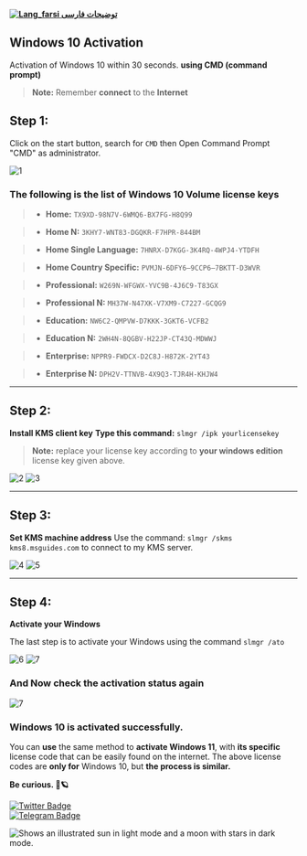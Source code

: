 [**![Lang_farsi](https://user-images.githubusercontent.com/125398461/234186932-52f1fa82-52c6-417f-8b37-08fe9250a55f.png) توضیحات فارسی**](README-FA.md)

## Windows 10 Activation
Activation of Windows 10 within 30 seconds.
**using CMD (command prompt)**
> **Note:** Remember  **connect** to the **Internet**

## Step 1:

Click on the start button, search for `CMD` then Open Command Prompt "CMD" as administrator.

![1](https://raw.githubusercontent.com/NiREvil/workers-cloudflare/main/Other/pics/win1.png)

### The following is the list of Windows 10 Volume **license keys**

>  * **Home:** `TX9XD-98N7V-6WMQ6-BX7FG-H8Q99`

>  * **Home N:** `3KHY7-WNT83-DGQKR-F7HPR-844BM`

> * **Home Single Language:** `7HNRX-D7KGG-3K4RQ-4WPJ4-YTDFH`

> * **Home Country Specific:** `PVMJN-6DFY6–9CCP6–7BKTT-D3WVR`

> * **Professional:** `W269N-WFGWX-YVC9B-4J6C9-T83GX`

> * **Professional N:** `MH37W-N47XK-V7XM9-C7227-GCQG9`

> * **Education:** `NW6C2-QMPVW-D7KKK-3GKT6-VCFB2`

> * **Education N:** `2WH4N-8QGBV-H22JP-CT43Q-MDWWJ`

> * **Enterprise:** `NPPR9-FWDCX-D2C8J-H872K-2YT43`

> * **Enterprise N:** `DPH2V-TTNVB-4X9Q3-TJR4H-KHJW4`


-------------
## Step 2:
**Install KMS client key**
**Type this command:**
`slmgr /ipk yourlicensekey`
>  **Note:** replace your license key according to **your windows edition** license key given above.

![2](https://raw.githubusercontent.com/NiREvil/workers-cloudflare/main/Other/pics/win2.png)
![3](https://raw.githubusercontent.com/NiREvil/workers-cloudflare/main/Other/pics/win3.png)

_______
## Step 3:
**Set KMS machine address**
Use the command: `slmgr /skms kms8.msguides.com` to connect to my KMS server.

![4](https://raw.githubusercontent.com/NiREvil/workers-cloudflare/main/Other/pics/win4.png)
![5](https://raw.githubusercontent.com/NiREvil/workers-cloudflare/main/Other/pics/win5.png)

------
## Step 4:
**Activate your Windows** 
  
The last step is to activate your Windows using the command `slmgr /ato`

![6](https://raw.githubusercontent.com/NiREvil/workers-cloudflare/main/Other/pics/win6.png)
![7](https://raw.githubusercontent.com/NiREvil/workers-cloudflare/main/Other/pics/win7.png)

### And Now check the activation status again

![7](https://raw.githubusercontent.com/NiREvil/workers-cloudflare/main/Other/pics/win8.png) 

### Windows 10 is activated successfully.

You can **use** the same method to **activate Windows 11**, with **its specific** license code that can be easily found on the internet. The above license codes are **only for** Windows 10, but **the process is similar.**


**Be curious. 🤍🪐**


[![Twitter Badge](https://img.shields.io/badge/Twitter-Profile-informational?style=flat&logo=twitter&logoColor=white&color=1CA2F1)](https://twitter.com/NiREvil_)  
[![Telegram Badge](https://img.shields.io/badge/Telegram-Profile-informational?style=flat&logo=telegram&logoColor=white&color=1CA2F1)](https://t.me/F_NiREvil)  



<picture>
  <source media="(prefers-color-scheme: dark)" srcset="https://user-images.githubusercontent.com/25423296/163456776-7f95b81a-f1ed-45f7-b7ab-8fa810d529fa.png">  <source media="(prefers-color-scheme: light)" srcset="https://user-images.githubusercontent.com/25423296/163456779-a8556205-d0a5-45e2-ac17-42d089e3c3f8.png">  <img alt="Shows an illustrated sun in light mode and a moon with stars in dark mode." src="https://user-images.githubusercontent.com/25423296/163456779-a8556205-d0a5-45e2-ac17-42d089e3c3f8.png"></picture>
